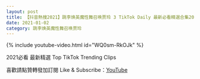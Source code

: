 ```yaml
---
layout: post
title: 【抖音熱搜2021】跳李焕英魔性舞召唤贾玲 3 TikTok Daily 最新必看精選合集2021 01 02
date: 2021-01-02
category: 跳李焕英魔性舞召唤贾玲
---
```


{% include youtube-video.html id="WQ0sm-RkOJk" %}

2021必看 最新精選 Top TikTok Trending Clips

喜歡請點贊轉發加訂閱 Like & Subscribe：[YouTube](https://www.youtube.com/channel/UCAoR7VcanIPd04uEq_GIylA/videos)

